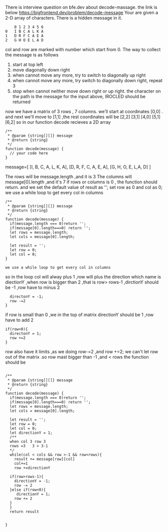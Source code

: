 There is interview question on bfe.dev about decode-massage. the link is below https://bigfrontend.dev/problem/decode-message
Your are given a 2-D array of characters. There is a hidden message in it.
  ```
      0 1 2 3 4 5 6
0   I B C A L K A
1   D R F C A E A
2   G H O E L A D 
  ```
col and row are marked with number which start from 0.
The way to collect the message is as follows
1. start at top left
2. move diagonally down right
3. when cannot move any more, try to switch to diagonally up right
4. when cannot move any more, try switch to diagonally down right, repeat 3
5. stop when cannot neither move down right or up right. the character on the path is the message
for the input above, IROCLED should be returned

now we have a matrix of 3 rows , 7 columns.
we'll start at  coordinates   [0,0] . and next we'll move to [1,1] ,the rest coordinates will be [2,2] 
[3,1]  [4,0] [5,1] [6,2] 
so in our function  decode  recieves  a 2D array
```
/**
 * @param {string[][]} message
 * @return {string}
 */
function decode(message) {
  // your code here
}
```
message=[
[I, B, C, A, L, K, A],
[D, R, F, C, A, E, A],
[G, H, O, E, L,A, D]
]

The rows will be message.length ,and it is 3 
The columns will message[0].length ,and  it's 7 
if rows or columns is 0 , the function should return.
and we set the default value  of result as '';
set row as 0 and  col as 0;
we use a while loop  to get every col in columns
```
/**
 * @param {string[][]} message
 * @return {string}
 */
function decode(message) {
  if(message.length === 0)return '';
  if(message[0].length===0) return '';
  let rows = message.length;
  let cols = message[0].length;

  let result = '';
  let row = 0;
  let col = 0;
}
```

    we use a while loop to get every col in columns
 so in the loop  col will alway plus 1    ,row will plus the direction which name is diectionY ,when row is bigger than 2 ,that is row> rows-1 ,dirctionY should be -1 ,row have to minus 2

```if(row>rows-1){
  directonY = -1;
  row -=2
}
```


if row is small than 0 ,we in the top of matrix directionY should be 1 ,row have to add 2
```
if(row<0){
  directonY = 1;
  row +=2
}
```



row also have it limits ,as we  doing row-=2 ,and row +=2; we can't let row out of the matrix .so row mast bigger than -1 ,and < rows
the function should be
```

/**
 * @param {string[][]} message
 * @return {string}
 */
function decode(message) {
  if(message.length === 0)return '';
  if(message[0].length===0) return '';
  let rows = message.length;
  let cols = message[0].length;

  let result = '';
  let row = 0;
  let col = 0;
  let directionY = 1;
  /**
  when col 3 row 3  
  rows =3   3 > 3-1
  */
  while(col < cols && row >-1 && row<rows){
    result += message[row][col]
    col+=1
    row +=directionY
  
  if(row>rows-1){
    directionY = -1;
    row -= 2
  }else if(row<0){
     directionY = 1;
    row += 2
  }
  }
  return result

  
}
```





